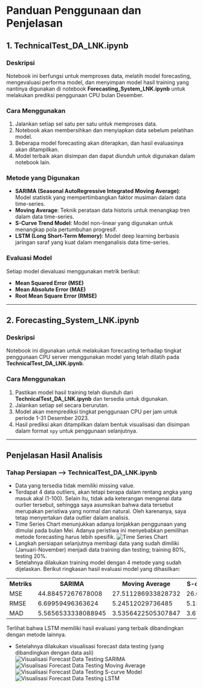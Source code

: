 # Panduan Penggunaan dan Penjelasan

## 1. TechnicalTest_DA_LNK.ipynb

### Deskripsi

Notebook ini berfungsi untuk memproses data, melatih model forecasting, mengevaluasi performa model, dan menyimpan model hasil training yang nantinya digunakan di notebook **Forecasting_System_LNK.ipynb** untuk melakukan prediksi penggunaan CPU bulan Desember.

### Cara Menggunakan

1. Jalankan setiap sel satu per satu untuk memproses data.
2. Notebook akan membersihkan dan menyiapkan data sebelum pelatihan model.
3. Beberapa model forecasting akan diterapkan, dan hasil evaluasinya akan ditampilkan.
4. Model terbaik akan disimpan dan dapat diunduh untuk digunakan dalam notebook lain.

### Metode yang Digunakan

- **SARIMA (Seasonal AutoRegressive Integrated Moving Average)**: Model statistik yang mempertimbangkan faktor musiman dalam data time-series.
- **Moving Average**: Teknik perataan data historis untuk menangkap tren dalam data time-series.
- **S-Curve Trend Model**: Model non-linear yang digunakan untuk menangkap pola pertumbuhan progresif.
- **LSTM (Long Short-Term Memory)**: Model deep learning berbasis jaringan saraf yang kuat dalam menganalisis data time-series.

### Evaluasi Model

Setiap model dievaluasi menggunakan metrik berikut:

- **Mean Squared Error (MSE)**
- **Mean Absolute Error (MAE)**
- **Root Mean Square Error (RMSE)**

---

## 2. Forecasting_System_LNK.ipynb

### Deskripsi

Notebook ini digunakan untuk melakukan forecasting terhadap tingkat penggunaan CPU server menggunakan model yang telah dilatih pada **TechnicalTest_DA_LNK.ipynb**.

### Cara Menggunakan

1. Pastikan model hasil training telah diunduh dari **TechnicalTest_DA_LNK.ipynb** dan tersedia untuk digunakan.
2. Jalankan setiap sel secara berurutan.
3. Model akan memprediksi tingkat penggunaan CPU per jam untuk periode 1-31 Desember 2023.
4. Hasil prediksi akan ditampilkan dalam bentuk visualisasi dan disimpan dalam format `npy` untuk penggunaan selanjutnya.

---

## Penjelasan Hasil Analisis
### Tahap Persiapan --> TechnicalTest_DA_LNK.ipynb
* Data yang tersedia tidak memiliki missing value.
* Terdapat 4 data outliers, akan tetapi berapa dalam rentang angka yang masuk akal (1-100). Selain itu, tidak ada keterangan mengenai data ourlier tersebut, sehingga saya asumsikan bahwa data tersebut merupakan peristiwa yang normal dan natural. Oleh karenanya, saya tetap menyertakan data outlier dalam analisis.
* Time Series Chart menunjukkan adanya lonjakkan penggunaan yang dimulai pada bulan Mei. Adanya peristiwa ini menyebabkan pemilihan metode forecasting harus lebih spesifik.
![Time Series Chart](https://drive.google.com/uc?export=view&id=1k6ZO1CRjRX9DoY-oc5Fg90uZouP4LSgI)
* Langkah persiapan selanjutnya membagi data yang sudah dimiliki (Januari-November) menjadi data training dan testing; training 80%, testing 20%.
* Setelahnya dilakukan training model dengan 4 metode yang sudah dijelaskan. Berikut ringkasan hasil evaluasi model yang dihasilkan:
<table>
    <tr>
        <th>Metriks</th>
        <th>SARIMA</th>
        <th>Moving Average</th>
        <th>S-curved Trend Model</th>
        <th>LSTM</th>
    </tr>
    <tr>
        <td>MSE</td>
        <td>44.88457267678008</td>
        <td>27.511286933828732</td>
        <td>26.610715112311755</td>
        <td>25.961660385131836</td>
    </tr>
    <tr>
        <td>RMSE</td>
        <td>6.69959496363624</td>
        <td>5.24512029736485</td>
        <td>5.158557464283184</td>
        <td>5.095258618081307</td>
    </tr>
    <tr>
        <td>MAD</td>
        <td>5.5656533338088945</td>
        <td>3.5356422505307847</td>
        <td>3.6763420581820117</td>
        <td>3.488595485687256</td>
    </tr>
</table>



Terlihat bahwa LSTM memiliki hasil evaluasi yang terbaik dibandingkan dengan metode lainnya.
* Setelahnya dilakukan visualisasi forecast data testing (yang dibandingkan dengan data asli)
![Visualisasi Forecast Data Testing SARIMA](https://drive.google.com/uc?export=view&id=1oQlwHlFTU4i_6ocJecn6OtU5GgNFOZVn)
![Visualisasi Forecast Data Testing Moving Average](https://drive.google.com/uc?export=view&id=1wL7curIezwXhxClzTZ4xgKMFoOf_nw2q)
![Visualisasi Forecast Data Testing S-curve Model](https://drive.google.com/uc?export=view&id=1wL7curIezwXhxClzTZ4xgKMFoOf_nw2q)
![Visualisasi Forecast Data Testing LSTM](https://drive.google.com/uc?export=view&id=1tFDV8vJcDCkVEoxl7dt3dM7UEd7q)
